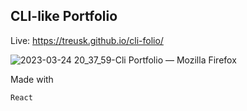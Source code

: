 ## CLI-like Portfolio

Live: https://treusk.github.io/cli-folio/

![2023-03-24 20_37_59-Cli Portfolio — Mozilla Firefox](https://user-images.githubusercontent.com/47334597/227661934-6b1db2b8-caaa-4f03-abec-6d6cc96c27f9.png)

Made with
```
React
```
